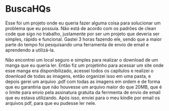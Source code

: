 # BuscaHQs

Esse foi um projeto onde eu queria fazer alguma coisa para solucionar um problema que eu possuia. Não está de acordo com os padrões de clean code que sigo no trabalho, justamente por ser um projeto que deveria ser simples, rápido e funcional. Gastei 3 horas fazendo ele, sendo que a maior parte do tempo foi pesquisando uma ferramenta de envio de email e aprendendo a utilizá-la. 

Não encontrei um local seguro e simples para realizar o download de um manga que eu queria ler. Então fiz um projetinho para acessar um site onde esse manga era disponibilizado, acessei todos os capítulos e realizei o download de todas as imagens, então organizei isso em uma pasta, e depois gerei um arquivo .pdf com todas as imagens em ordem e de forma que eu garantiria que não houvesse um arquivo maior do que 20MB, que é o limite para envio pela assinatura gratuita da ferrmenta de envio de email que eu estava utilizando. Após isso, enviei para o meu kindle por email os arquivos pdf, para que eu pudesse ler nele.

